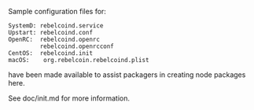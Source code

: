 Sample configuration files for:
```
SystemD: rebelcoind.service
Upstart: rebelcoind.conf
OpenRC:  rebelcoind.openrc
         rebelcoind.openrcconf
CentOS:  rebelcoind.init
macOS:    org.rebelcoin.rebelcoind.plist
```
have been made available to assist packagers in creating node packages here.

See doc/init.md for more information.
